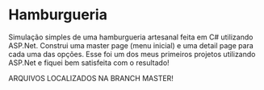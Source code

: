 # Hamburgueria
Simulação simples de uma hamburgueria artesanal feita em C# utilizando ASP.Net. 
Construi uma master page (menu inicial) e uma detail page para cada uma das opções. Esse foi um dos meus primeiros projetos utilizando ASP.Net e fiquei bem satisfeita com o resultado!

ARQUIVOS LOCALIZADOS NA BRANCH MASTER!
